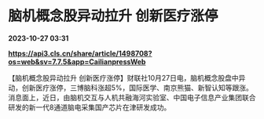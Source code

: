 # 脑机概念股异动拉升 创新医疗涨停

**2023-10-27 03:31**

**https://api3.cls.cn/share/article/1498708?os=web&sv=7.7.5&app=CailianpressWeb**

【脑机概念股异动拉升 创新医疗涨停】财联社10月27日电，脑机概念股盘中异动，创新医疗涨停，三博脑科涨超5%，国际医学、南京熊猫、新智认知等跟涨。消息面上，近日，由脑机交互与人机共融海河实验室、中国电子信息产业集团联合研发的新一代8通道脑电采集国产芯片在津研发成功。
